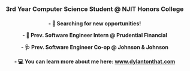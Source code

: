 <h3 align="center">3rd Year Computer Science Student @ NJIT Honors College</h3>

<h4 align="center">
  <p align="center">- 🔎 Searching for new opportunities!</p>

  <p align="center">- 🏢 Prev. Software Engineer Intern @ Prudential Financial</p>
  <p align="center">- 🩺 Prev. Software Engineer Co-op @ Johnson & Johnson</p>
  <p align="center">- 💻 You can learn more about me here: <a href="https://www.dylantonthat.com">www.dylantonthat.com</a></p>
</h4>
